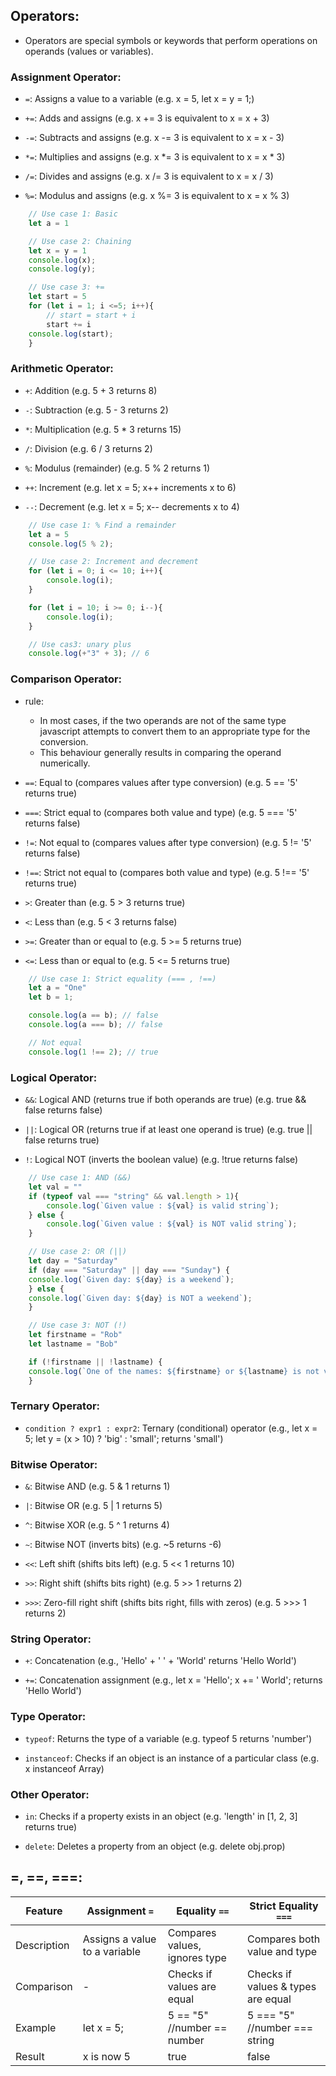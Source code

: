 ## Operators:
- Operators are special symbols or keywords that perform operations on operands (values or variables).

### Assignment Operator:

- `=`: Assigns a value to a variable 
       (e.g. x = 5, let x = y = 1;)

- `+=`: Adds and assigns 
        (e.g. x += 3 is equivalent to x = x + 3)

- `-=`: Subtracts and assigns 
        (e.g. x -= 3 is equivalent to x = x - 3)

- `*=`: Multiplies and assigns 
        (e.g. x *= 3 is equivalent to x = x * 3)

- `/=`: Divides and assigns 
        (e.g. x /= 3 is equivalent to x = x / 3)

- `%=`: Modulus and assigns 
        (e.g. x %= 3 is equivalent to x = x % 3)

```js
    // Use case 1: Basic
    let a = 1

    // Use case 2: Chaining
    let x = y = 1
    console.log(x);
    console.log(y);

    // Use case 3: +=
    let start = 5
    for (let i = 1; i <=5; i++){
        // start = start + i
        start += i
    console.log(start);
    }
```


### Arithmetic Operator:

- `+`: Addition 
       (e.g. 5 + 3 returns 8)

- `-`: Subtraction 
       (e.g. 5 - 3 returns 2)

- `*`: Multiplication 
       (e.g. 5 * 3 returns 15)

- `/`: Division 
       (e.g. 6 / 3 returns 2)

- `%`: Modulus (remainder) 
       (e.g. 5 % 2 returns 1)

- `++`: Increment 
        (e.g. let x = 5; x++ increments x to 6)

- `--`: Decrement 
        (e.g. let x = 5; x-- decrements x to 4)

```js
    // Use case 1: % Find a remainder
    let a = 5
    console.log(5 % 2);

    // Use case 2: Increment and decrement
    for (let i = 0; i <= 10; i++){
        console.log(i);
    }

    for (let i = 10; i >= 0; i--){
        console.log(i);
    }

    // Use cas3: unary plus
    console.log(+"3" + 3); // 6
```


### Comparison Operator:

- rule: 
  - In most cases, if the two operands are not of the same type javascript attempts to convert them to an 
    appropriate type for the conversion. 
  - This behaviour generally results in comparing the operand numerically.

- `==`: Equal to (compares values after type conversion) 
        (e.g. 5 == '5' returns true)

- `===`: Strict equal to (compares both value and type) 
         (e.g. 5 === '5' returns false)

- `!=`: Not equal to (compares values after type conversion) 
        (e.g. 5 != '5' returns false)

- `!==`: Strict not equal to (compares both value and type) 
         (e.g. 5 !== '5' returns true)

- `>`: Greater than 
       (e.g. 5 > 3 returns true)

- `<`: Less than 
       (e.g. 5 < 3 returns false)

- `>=`: Greater than or equal to 
        (e.g. 5 >= 5 returns true)

- `<=`: Less than or equal to 
        (e.g. 5 <= 5 returns true)

```js
    // Use case 1: Strict equality (=== , !==)
    let a = "One"
    let b = 1;

    console.log(a == b); // false
    console.log(a === b); // false

    // Not equal
    console.log(1 !== 2); // true
```


### Logical Operator:

- `&&`: Logical AND (returns true if both operands are true) 
        (e.g. true && false returns false)

- `||`: Logical OR (returns true if at least one operand is true) 
        (e.g. true || false returns true)

- `!`: Logical NOT (inverts the boolean value) 
       (e.g. !true returns false)

```js
    // Use case 1: AND (&&) 
    let val = ""
    if (typeof val === "string" && val.length > 1){
        console.log(`Given value : ${val} is valid string`);
    } else {
        console.log(`Given value : ${val} is NOT valid string`);
    }

    // Use case 2: OR (||) 
    let day = "Saturday"
    if (day === "Saturday" || day === "Sunday") {
    console.log(`Given day: ${day} is a weekend`);
    } else {
    console.log(`Given day: ${day} is NOT a weekend`);
    }

    // Use case 3: NOT (!) 
    let firstname = "Rob"
    let lastname = "Bob"

    if (!firstname || !lastname) {
    console.log(`One of the names: ${firstname} or ${lastname} is not valid`);
    }
```


### Ternary Operator: 
- `condition ? expr1 : expr2`: Ternary (conditional) operator 
                               (e.g., let x = 5; let y = (x > 10) ? 'big' : 'small'; returns 'small') 



### Bitwise Operator:
- `&`: Bitwise AND 
       (e.g. 5 & 1 returns 1)

- `|`: Bitwise OR 
       (e.g. 5 | 1 returns 5)

- `^`: Bitwise XOR 
       (e.g. 5 ^ 1 returns 4)

- `~`: Bitwise NOT (inverts bits) 
       (e.g. ~5 returns -6)

- `<<`: Left shift (shifts bits left) 
        (e.g. 5 << 1 returns 10)

- `>>`: Right shift (shifts bits right) 
        (e.g. 5 >> 1 returns 2)

- `>>>`: Zero-fill right shift (shifts bits right, fills with zeros) 
         (e.g. 5 >>> 1 returns 2)



### String Operator: 
- `+`: Concatenation 
       (e.g., 'Hello' + ' ' + 'World' returns 'Hello World')

- `+=`: Concatenation assignment 
        (e.g., let x = 'Hello'; x += ' World'; returns 'Hello World')



### Type Operator:   
- `typeof`: Returns the type of a variable 
            (e.g. typeof 5 returns 'number')

- `instanceof`: Checks if an object is an instance of a particular class 
                (e.g. x instanceof Array)     



### Other Operator:
- `in`: Checks if a property exists in an object 
        (e.g. 'length' in [1, 2, 3] returns true)

- `delete`: Deletes a property from an object 
            (e.g. delete obj.prop)



## =, ==, ===:

| Feature      | Assignment `=`                | Equality `==`                 | Strict Equality `===`              |
|--------------|-------------------------------|-------------------------------|------------------------------------|
| Description  | Assigns a value to a variable | Compares values, ignores type | Compares both value and type       |
| Comparison   |               -               | Checks if values are equal    | Checks if values & types are equal |
| Example      | let x = 5;                    | 5 == "5" //number == number   | 5 === "5" //number === string      |
| Result       | x is now 5                    | true                          | false                              |